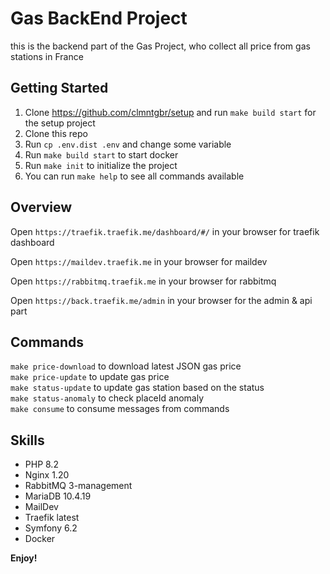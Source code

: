 # Gas BackEnd Project

this is the backend part of the Gas Project, who collect all price from gas stations in France

## Getting Started

1. Clone https://github.com/clmntgbr/setup and run `make build start` for the setup project
2. Clone this repo
3. Run `cp .env.dist .env` and change some variable
4. Run `make build start` to start docker
5. Run `make init` to initialize the project
6. You can run `make help` to see all commands available

## Overview

Open `https://traefik.traefik.me/dashboard/#/` in your browser for traefik dashboard

Open `https://maildev.traefik.me` in your browser for maildev

Open `https://rabbitmq.traefik.me` in your browser for rabbitmq

Open `https://back.traefik.me/admin` in your browser for the admin & api part

## Commands

`make price-download` to download latest JSON gas price  
`make price-update` to update gas price  
`make status-update` to update gas station based on the status  
`make status-anomaly` to check placeId anomaly  
`make consume` to consume messages from commands  

## Skills

* PHP 8.2
* Nginx 1.20
* RabbitMQ 3-management
* MariaDB 10.4.19
* MailDev
* Traefik latest
* Symfony 6.2
* Docker

**Enjoy!**
